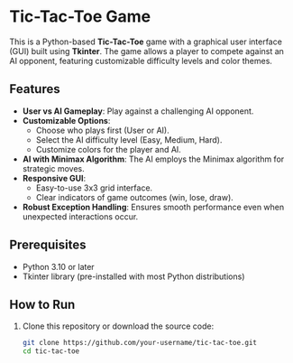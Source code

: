 # Tic-Tac-Toe Game

This is a Python-based **Tic-Tac-Toe** game with a graphical user interface (GUI) built using **Tkinter**. The game allows a player to compete against an AI opponent, featuring customizable difficulty levels and color themes.

## Features

- **User vs AI Gameplay**: Play against a challenging AI opponent.
- **Customizable Options**:
  - Choose who plays first (User or AI).
  - Select the AI difficulty level (Easy, Medium, Hard).
  - Customize colors for the player and AI.
- **AI with Minimax Algorithm**: The AI employs the Minimax algorithm for strategic moves.
- **Responsive GUI**:
  - Easy-to-use 3x3 grid interface.
  - Clear indicators of game outcomes (win, lose, draw).
- **Robust Exception Handling**: Ensures smooth performance even when unexpected interactions occur.

## Prerequisites

- Python 3.10 or later
- Tkinter library (pre-installed with most Python distributions)

## How to Run

1. Clone this repository or download the source code:
   ```bash
   git clone https://github.com/your-username/tic-tac-toe.git
   cd tic-tac-toe

